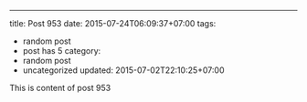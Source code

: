 ---
title: Post 953
date: 2015-07-24T06:09:37+07:00
tags:
  - random post
  - post has 5
category:
  - random post
  - uncategorized
updated: 2015-07-02T22:10:25+07:00

This is content of post 953
